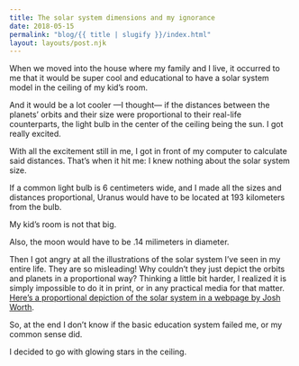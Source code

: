 ```yaml
---
title: The solar system dimensions and my ignorance
date: 2018-05-15
permalink: "blog/{{ title | slugify }}/index.html"
layout: layouts/post.njk
---
```


When we moved into the house where my family and I live, it occurred to me that it would be super cool and educational to have a solar system model in the ceiling of my kid’s room.

And it would be a lot cooler —I thought— if the distances between the planets’ orbits and their size were proportional to their real-life counterparts, the light bulb in the center of the ceiling being the sun. I got really excited.

With all the excitement still in me, I got in front of my computer to calculate said distances. That’s when it hit me: I knew nothing about the solar system size.

If a common light bulb is 6 centimeters wide, and I made all the sizes and distances proportional, Uranus would have to be located at 193 kilometers from the bulb.

My kid’s room is not that big.

Also, the moon would have to be .14 milimeters in diameter.

Then I got angry at all the illustrations of the solar system I’ve seen in my entire life. They are so misleading! Why couldn’t they just depict the orbits and planets in a proportional way? Thinking a little bit harder, I realized it is simply impossible to do it in print, or in any practical media for that matter. <a href="https://web.archive.org/web/20220619012929/http://joshworth.com/dev/pixelspace/pixelspace_solarsystem.html">Here’s a proportional depiction of the solar system in a webpage by Josh Worth</a>.

So, at the end I don’t know if the basic education system failed me, or my common sense did.

I decided to go with glowing stars in the ceiling.